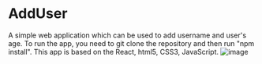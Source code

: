 # AddUser
A simple web application which can be used to add username and user's age. 
To run the app, you need to git clone the repository and then run "npm install". 
This app is based on the React, html5, CSS3, JavaScript. 
![image](https://user-images.githubusercontent.com/47643470/142714656-5c50abdd-a11e-4b65-8cc5-c87a4b4a5708.png)
